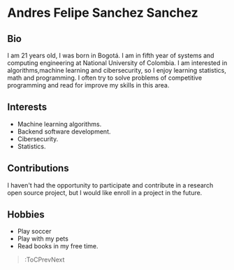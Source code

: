 # Andres Felipe Sanchez Sanchez

## Bio
I am 21 years old, I was born in Bogotá. I am in fifth year of systems and computing engineering at National University of Colombia. I am interested in algorithms,machine learning and cibersecurity, so I enjoy learning statistics, math and programming. I often try to solve problems of competitive programming and read for improve my skills in this area.

## Interests
- Machine learning algorithms.
- Backend software development.
- Cibersecurity.
- Statistics.

## Contributions

I haven't had the opportunity to participate and contribute in a research open source project, but I would like enroll in a project in the future.

## Hobbies
- Play soccer
- Play with my pets
- Read books in my free time.

> :ToCPrevNext